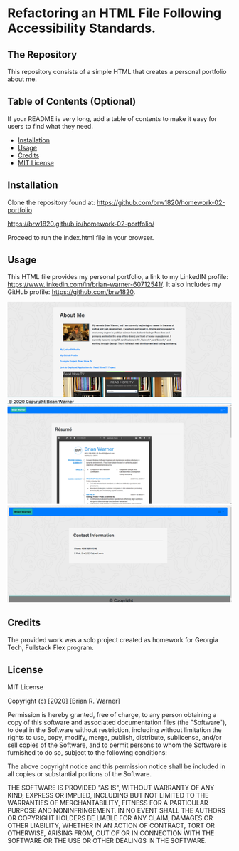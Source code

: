 # Refactoring an HTML File Following Accessibility Standards.

## The Repository

This repository consists of a simple HTML that creates a personal portfolio about me.

## Table of Contents (Optional)

If your README is very long, add a table of contents to make it easy for users to find what they need.

* [Installation](#installation)
* [Usage](#usage)
* [Credits](#credits)
* [MIT License](#mit_license)

## Installation

Clone the repository found at:
https://github.com/brw1820/homework-02-portfolio

https://brw1820.github.io/homework-02-portfolio/

Proceed to run the index.html file in your browser.

## Usage 

This HTML file provides my personal portfolio, a link to my LinkedIN profile: https://www.linkedin.com/in/brian-warner-60712541/.
It also includes my GitHub profile: https://github.com/brw1820.

![Test-Application](./Assets/aboutme2.PNG)
![Test Application](./Assets/Resume1.PNG)
![Test Application](./Assets/contact1.PNG)

## Credits

The provided work was a solo project created as homework for Georgia Tech, Fullstack Flex program.

## License

MIT License

Copyright (c) [2020] [Brian R. Warner]

Permission is hereby granted, free of charge, to any person obtaining a copy
of this software and associated documentation files (the "Software"), to deal
in the Software without restriction, including without limitation the rights
to use, copy, modify, merge, publish, distribute, sublicense, and/or sell
copies of the Software, and to permit persons to whom the Software is
furnished to do so, subject to the following conditions:

The above copyright notice and this permission notice shall be included in all
copies or substantial portions of the Software.

THE SOFTWARE IS PROVIDED "AS IS", WITHOUT WARRANTY OF ANY KIND, EXPRESS OR
IMPLIED, INCLUDING BUT NOT LIMITED TO THE WARRANTIES OF MERCHANTABILITY,
FITNESS FOR A PARTICULAR PURPOSE AND NONINFRINGEMENT. IN NO EVENT SHALL THE
AUTHORS OR COPYRIGHT HOLDERS BE LIABLE FOR ANY CLAIM, DAMAGES OR OTHER
LIABILITY, WHETHER IN AN ACTION OF CONTRACT, TORT OR OTHERWISE, ARISING FROM,
OUT OF OR IN CONNECTION WITH THE SOFTWARE OR THE USE OR OTHER DEALINGS IN THE
SOFTWARE.